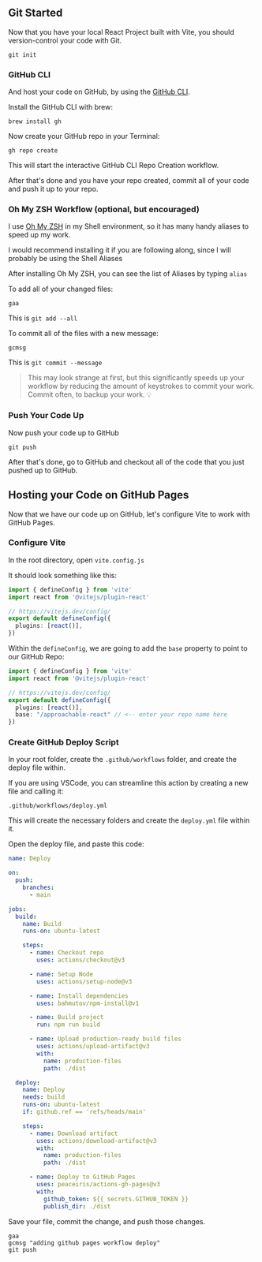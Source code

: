 ## Git Started
Now that you have your local React Project built with Vite, you should version-control your code with Git.

```
git init
```

### GitHub CLI
And host your code on GitHub, by using the [GitHub CLI](https://cli.github.com/).

Install the GitHub CLI with brew:
```
brew install gh
```

Now create your GitHub repo in your Terminal:
```
gh repo create
```

This will start the interactive GitHub CLI Repo Creation workflow.

After that's done and you have your repo created, commit all of your code and push it up to your repo.

### Oh My ZSH Workflow (optional, but encouraged)
I use [Oh My ZSH](https://ohmyz.sh/) in my Shell environment, so it has many handy aliases to speed up my work.

I would recommend installing it if you are following along, since I will probably be using the Shell Aliases

After installing Oh My ZSH, you can see the list of Aliases by typing `alias`

To add all of your changed files:
```
gaa
```
This is `git add --all`

To commit all of the files with a new message:
```
gcmsg
```

This is `git commit --message`

> This may look strange at first, but this significantly speeds up your workflow by reducing the amount of keystrokes to commit your work. Commit often, to backup your work. 💡

### Push Your Code Up
Now push your code up to GitHub
```
git push
```

After that's done, go to GitHub and checkout all of the code that you just pushed up to GitHub.

## Hosting your Code on GitHub Pages
Now that we have our code up on GitHub, let's configure Vite to work with GitHub Pages.

### Configure Vite
In the root directory, open `vite.config.js`

It should look something like this:

```ts
import { defineConfig } from 'vite'
import react from '@vitejs/plugin-react'

// https://vitejs.dev/config/
export default defineConfig({
  plugins: [react()],
})
```

Within the `defineConfig`, we are going to add the `base` property to point to our GitHub Repo:

```ts
import { defineConfig } from 'vite'
import react from '@vitejs/plugin-react'

// https://vitejs.dev/config/
export default defineConfig({
  plugins: [react()],
  base: "/approachable-react" // <-- enter your repo name here
})
```

### Create GitHub Deploy Script

In your root folder, create the `.github/workflows` folder, and create the deploy file within.

If you are using VSCode, you can streamline this action by creating a new file and calling it:
```
.github/workflows/deploy.yml
```

This will create the necessary folders and create the `deploy.yml` file within it.

Open the deploy file, and paste this code:

```yml
name: Deploy

on:
  push:
    branches:
      - main

jobs:
  build:
    name: Build
    runs-on: ubuntu-latest

    steps:
      - name: Checkout repo
        uses: actions/checkout@v3

      - name: Setup Node
        uses: actions/setup-node@v3

      - name: Install dependencies
        uses: bahmutov/npm-install@v1

      - name: Build project
        run: npm run build

      - name: Upload production-ready build files
        uses: actions/upload-artifact@v3
        with:
          name: production-files
          path: ./dist

  deploy:
    name: Deploy
    needs: build
    runs-on: ubuntu-latest
    if: github.ref == 'refs/heads/main'

    steps:
      - name: Download artifact
        uses: actions/download-artifact@v3
        with:
          name: production-files
          path: ./dist

      - name: Deploy to GitHub Pages
        uses: peaceiris/actions-gh-pages@v3
        with:
          github_token: ${{ secrets.GITHUB_TOKEN }}
          publish_dir: ./dist
```

Save your file, commit the change, and push those changes.

```
gaa
gcmsg "adding github pages workflow deploy"
git push
```

